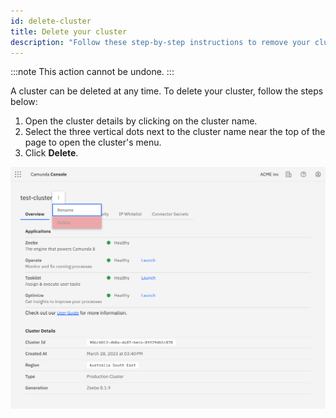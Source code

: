 ```yaml
---
id: delete-cluster
title: Delete your cluster
description: "Follow these step-by-step instructions to remove your cluster permanently."
---
```


:::note
This action cannot be undone.
:::

A cluster can be deleted at any time. To delete your cluster, follow the steps below:

1. Open the cluster details by clicking on the cluster name.
2. Select the three vertical dots next to the cluster name near the top of the page to open the cluster's menu.
3. Click **Delete**.

![cluster-delete](./img/cluster-delete.png)
